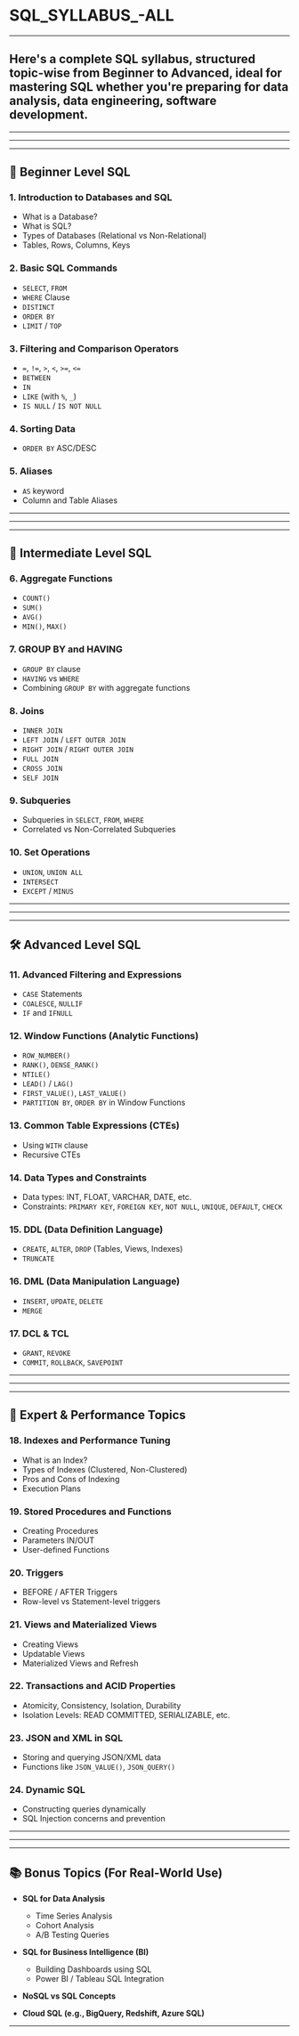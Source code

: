 # SQL_SYLLABUS_-ALL
----

## Here's a **complete SQL syllabus**, structured **topic-wise from Beginner to Advanced**, ideal for mastering SQL whether you're preparing for data analysis, data engineering, software development.

---
************************
---

## 🔰 **Beginner Level SQL**

### 1. **Introduction to Databases and SQL**

* What is a Database?
* What is SQL?
* Types of Databases (Relational vs Non-Relational)
* Tables, Rows, Columns, Keys

### 2. **Basic SQL Commands**

* `SELECT`, `FROM`
* `WHERE` Clause
* `DISTINCT`
* `ORDER BY`
* `LIMIT` / `TOP`

### 3. **Filtering and Comparison Operators**

* `=`, `!=`, `>`, `<`, `>=`, `<=`
* `BETWEEN`
* `IN`
* `LIKE` (with `%`, `_`)
* `IS NULL` / `IS NOT NULL`

### 4. **Sorting Data**

* `ORDER BY` ASC/DESC

### 5. **Aliases**

* `AS` keyword
* Column and Table Aliases

---
*********************
---

## 🔄 **Intermediate Level SQL**

### 6. **Aggregate Functions**

* `COUNT()`
* `SUM()`
* `AVG()`
* `MIN()`, `MAX()`

### 7. **GROUP BY and HAVING**

* `GROUP BY` clause
* `HAVING` vs `WHERE`
* Combining `GROUP BY` with aggregate functions

### 8. **Joins**

* `INNER JOIN`
* `LEFT JOIN` / `LEFT OUTER JOIN`
* `RIGHT JOIN` / `RIGHT OUTER JOIN`
* `FULL JOIN`
* `CROSS JOIN`
* `SELF JOIN`

### 9. **Subqueries**

* Subqueries in `SELECT`, `FROM`, `WHERE`
* Correlated vs Non-Correlated Subqueries

### 10. **Set Operations**

* `UNION`, `UNION ALL`
* `INTERSECT`
* `EXCEPT` / `MINUS`

---
*************
---

## 🛠️ **Advanced Level SQL**

### 11. **Advanced Filtering and Expressions**

* `CASE` Statements
* `COALESCE`, `NULLIF`
* `IF` and `IFNULL`

### 12. **Window Functions (Analytic Functions)**

* `ROW_NUMBER()`
* `RANK()`, `DENSE_RANK()`
* `NTILE()`
* `LEAD()` / `LAG()`
* `FIRST_VALUE()`, `LAST_VALUE()`
* `PARTITION BY`, `ORDER BY` in Window Functions

### 13. **Common Table Expressions (CTEs)**

* Using `WITH` clause
* Recursive CTEs

### 14. **Data Types and Constraints**

* Data types: INT, FLOAT, VARCHAR, DATE, etc.
* Constraints: `PRIMARY KEY`, `FOREIGN KEY`, `NOT NULL`, `UNIQUE`, `DEFAULT`, `CHECK`

### 15. **DDL (Data Definition Language)**

* `CREATE`, `ALTER`, `DROP` (Tables, Views, Indexes)
* `TRUNCATE`

### 16. **DML (Data Manipulation Language)**

* `INSERT`, `UPDATE`, `DELETE`
* `MERGE`

### 17. **DCL & TCL**

* `GRANT`, `REVOKE`
* `COMMIT`, `ROLLBACK`, `SAVEPOINT`

---
************************
---

## 🧠 **Expert & Performance Topics**

### 18. **Indexes and Performance Tuning**

* What is an Index?
* Types of Indexes (Clustered, Non-Clustered)
* Pros and Cons of Indexing
* Execution Plans

### 19. **Stored Procedures and Functions**

* Creating Procedures
* Parameters IN/OUT
* User-defined Functions

### 20. **Triggers**

* BEFORE / AFTER Triggers
* Row-level vs Statement-level triggers

### 21. **Views and Materialized Views**

* Creating Views
* Updatable Views
* Materialized Views and Refresh

### 22. **Transactions and ACID Properties**

* Atomicity, Consistency, Isolation, Durability
* Isolation Levels: READ COMMITTED, SERIALIZABLE, etc.

### 23. **JSON and XML in SQL**

* Storing and querying JSON/XML data
* Functions like `JSON_VALUE()`, `JSON_QUERY()`

### 24. **Dynamic SQL**

* Constructing queries dynamically
* SQL Injection concerns and prevention

---
************************
---

## 📚 Bonus Topics (For Real-World Use)

* **SQL for Data Analysis**

  * Time Series Analysis
  * Cohort Analysis
  * A/B Testing Queries

* **SQL for Business Intelligence (BI)**

  * Building Dashboards using SQL
  * Power BI / Tableau SQL Integration

* **NoSQL vs SQL Concepts**

* **Cloud SQL (e.g., BigQuery, Redshift, Azure SQL)**

---

